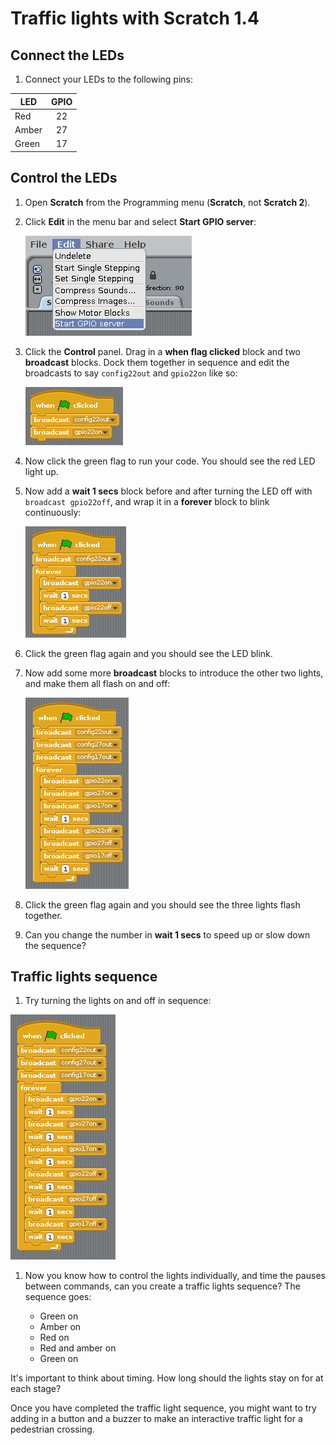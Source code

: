 # Traffic lights with Scratch 1.4

## Connect the LEDs

1. Connect your LEDs to the following pins:

| LED       | GPIO  |
| --------- | :------: |
| Red       | 22       |
| Amber     | 27       |
| Green     | 17       |

## Control the LEDs

1. Open **Scratch** from the Programming menu (**Scratch**, not **Scratch 2**).

1. Click **Edit** in the menu bar and select **Start GPIO server**:

    ![](images/scratch1-1.png)

1. Click the **Control** panel. Drag in a **when flag clicked** block and two **broadcast** blocks. Dock them together in sequence and edit the broadcasts to say `config22out` and `gpio22on` like so:

    ![](images/scratch1-2.png)

1. Now click the green flag to run your code. You should see the red LED light up.

1. Now add a **wait 1 secs** block before and after turning the LED off with `broadcast gpio22off`, and wrap it in a **forever** block to blink continuously:

    ![](images/scratch1-3.png)

1. Click the green flag again and you should see the LED blink.

1. Now add some more **broadcast** blocks to introduce the other two lights, and make them all flash on and off:

    ![](images/scratch1-4.png)

1. Click the green flag again and you should see the three lights flash together.

1. Can you change the number in **wait 1 secs** to speed up or slow down the sequence?

## Traffic lights sequence

1. Try turning the lights on and off in sequence:

![](images/scratch1-5.png)

1. Now you know how to control the lights individually, and time the pauses between commands, can you create a traffic lights sequence? The sequence goes:

    - Green on
    - Amber on
    - Red on
    - Red and amber on
    - Green on

It's important to think about timing. How long should the lights stay on for at each stage?

Once you have completed the traffic light sequence, you might want to try adding in a button and a buzzer to make an interactive traffic light for a pedestrian crossing.
